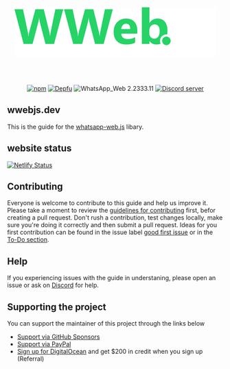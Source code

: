 <div align="center">
    <br />
    <p>
        <a href="https://wwebjs.dev"><img src="assets/banner_green.png" title="wwebjs.dev Guide" alt="wwebjs.dev Guide" /></a>
    </p>
    <br />
    <br />
    <p>
		<a href="https://www.npmjs.com/package/whatsapp-web.js"><img src="https://img.shields.io/npm/v/whatsapp-web.js.svg" alt="npm" /></a>
        <a href="https://depfu.com/github/pedroslopez/whatsapp-web.js?project_id=9765"><img src="https://badges.depfu.com/badges/4a65a0de96ece65fdf39e294e0c8dcba/overview.svg" alt="Depfu" /></a>
        <img src="https://img.shields.io/badge/WhatsApp_Web-2.2333.11-brightgreen.svg" alt="WhatsApp_Web 2.2333.11" />
        <a href="https://discord.gg/H7DqQs4"><img src="https://img.shields.io/discord/698610475432411196.svg?logo=discord" alt="Discord server" /></a>
	</p>
</div>

## wwebjs.dev

This is the guide for the [whatsapp-web.js](https://github.com/pedroslopez/whatsapp-web.js) libary.

## website status

[![Netlify Status](https://api.netlify.com/api/v1/badges/d626778e-5786-4a34-a07d-69eda65c2430/deploy-status)](https://app.netlify.com/sites/wwebjs/deploys)

## Contributing

Everyone is welcome to contribute to this guide and help us improve it. Please take a moment to review the [guidelines for contributing][contributing] first, befor creating a pull request. Don't rush a contribution, test changes locally, make sure you're doing it correctly and then submit a pull request. Ideas for you first contribution can be found in the issue label [good first issue][good-first-issue] or in the [To-Do section][todo].

## Help

If you experiencing issues with the guide in understaning, please open an issue or ask on [Discord](https://discord.gg/H7DqQs4) for help.

## Supporting the project

You can support the maintainer of this project through the links below

- [Support via GitHub Sponsors](https://github.com/sponsors/pedroslopez)
- [Support via PayPal](https://www.paypal.me/psla/)
- [Sign up for DigitalOcean](https://m.do.co/c/73f906a36ed4) and get $200 in credit when you sign up (Referral)

[contributing]: https://github.com/wwebjs/wwebjs.dev/tree/candy/.github/CONTRIBUTING.md
[good-first-issue]: https://github.com/wwebjs/wwebjs.dev/contribute
[todo]: https://github.com/wwebjs/wwebjs.dev/projects/1